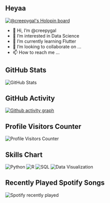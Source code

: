 ## Heyaa

[![@creepygal's Holopin board](https://holopin.me/creepygal)](https://holopin.io/@creepygal)
- 👋 Hi, I’m @creepygal
- 👀 I’m interested in Data Science
- 🌱 I’m currently learning Flutter
- 💞️ I’m looking to collaborate on ...
- 📫 How to reach me ...

## GitHub Stats

![GitHub Stats](https://github-readme-stats.vercel.app/api?username=creepygal&show_icons=true&theme=react)


## GitHub Activity

[![Github activity graph](https://github-readme-activity-graph.cyclic.app/graph?username=creepygal&theme=github)](https://github.com/creepygal/github-readme-activity-graph)

## Profile Visitors Counter

![Profile Visitors Counter](https://komarev.com/ghpvc/?username=creepygal)

## Skills Chart

![Python](https://img.shields.io/badge/Python-Intermediate-yellow)
![R](https://img.shields.io/badge/R-Beginner-pink)
![SQL](https://img.shields.io/badge/SQL-Advanced-blue)
![Data Visualization](https://img.shields.io/badge/Data%20Visualization-Expert-green)


## Recently Played Spotify Songs

![Spotify recently played](https://spotify-recently-played-readme.vercel.app/api?user=creepygal&count=1)
<!-- ![Spotify Recently Played](https://spotify-recently-played-readme.vercel.app/api?user=uz4uw7bn828g4nhtxrvnh71i2) -->
